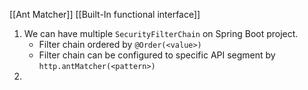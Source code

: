 [[Ant Matcher]]
[[Built-In functional interface]]

1. We can have multiple `SecurityFilterChain` on Spring Boot project.
	- Filter chain ordered by `@Order(<value>)`
	- Filter chain can be configured to specific API segment by `http.antMatcher(<pattern>)`
2. 
